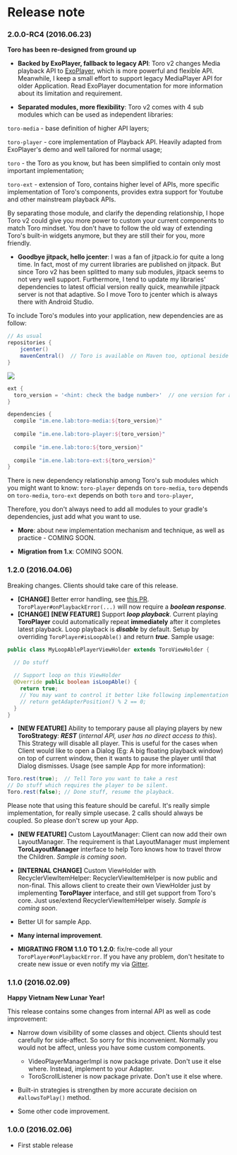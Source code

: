 # Release note

### 2.0.0-RC4 (2016.06.23)

**Toro has been re-designed from ground up**

- **Backed by ExoPlayer, fallback to legacy API**: Toro v2 changes Media playback API to [ExoPlayer](https://github.com/google/ExoPlayer), which is more powerful and flexible API. 
Meanwhile, I keep a small effort to support legacy MediaPlayer API for older Application. 
Read ExoPlayer documentation for more information about its limitation and requirement.

- **Separated modules, more flexibility**: Toro v2 comes with 4 sub modules which can be used as independent libraries: 

```toro-media``` - base definition of higher API layers;

```toro-player``` - core implementation of Playback API. Heavily adapted from ExoPlayer's demo and well tailored for normal usage;

```toro``` - the Toro as you know, but has been simplified to contain only most important implementation;

```toro-ext``` - extension of Toro, contains higher level of APIs, more specific implementation of Toro's components, provides extra support for Youtube and other mainstream playback APIs.
 
 By separating those module, and clarify the depending relationship, I hope Toro v2 could give you more power to custom your current components to match Toro mindset. 
 You don't have to follow the old way of extending Toro's built-in widgets anymore, but they are still their for you, more friendly.
  
- **Goodbye jitpack, hello jcenter**: I was a fan of jitpack.io for quite a long time. In fact, most of my current libraries are published on jitpack. But since Toro v2 has been splitted to many sub modules, jitpack seems to not very well support.
Furthermore, I tend to update my libraries' dependencies to latest official version really quick, meanwhile jitpack server is not that adaptive. So I move Toro to jcenter which is always there with Android Studio.

To include Toro's modules into your application, new dependencies are as follow:

```groovy
// As usual
repositories {
    jcenter()
    mavenCentral()  // Toro is available on Maven too, optional beside jcenter.
}
```

<a href='https://bintray.com/eneim/maven/Toro/_latestVersion'><img src='https://api.bintray.com/packages/eneim/maven/Toro/images/download.svg'></a>

```groovy
ext {
  toro_version = '<hint: check the badge number>'  // one version for all modules
}

dependencies {
  compile "im.ene.lab:toro-media:${toro_version}"
  
  compile "im.ene.lab:toro-player:${toro_version}"
  
  compile "im.ene.lab:toro:${toro_version}"
  
  compile "im.ene.lab:toro-ext:${toro_version}"
}

```

There is new dependency relationship among Toro's sub modules which you might want to know:
```toro-player``` depends on ```toro-media```, ```toro``` depends on ```toro-media```, ```toro-ext``` depends on both ```toro``` and ```toro-player```,

Therefore, you don't always need to add all modules to your gradle's dependencies, just add what you want to use.

- **More**: about new implementation mechanism and technique, as well as practice - COMING SOON.

- **Migration from 1.x**: COMING SOON.

### 1.2.0 (2016.04.06)

Breaking changes. Clients should take care of this release.

- **[CHANGE]** Better error handling, see [this PR](https://github.com/eneim/Toro/pull/26/files). ```ToroPlayer#onPlaybackError(...)``` will now require a ***boolean response***.
- **[CHANGE]** **[NEW FEATURE]** Support ***loop playback***. Current playing **ToroPlayer** could automatically repeat **immediately** after it completes latest playback. Loop playback is ***disable*** by default. Setup by overriding ```ToroPlayer#isLoopAble()``` and return ***true***. Sample usage:

```java
public class MyLoopAblePlayerViewHolder extends ToroViewHolder {

  // Do stuff
  
  // Support loop on this ViewHolder
  @Override public boolean isLoopAble() {
    return true;
    // You may want to control it better like following implementation
    // return getAdapterPosition() % 2 == 0;
  }
}
```
- **[NEW FEATURE]** Ability to temporary pause all playing players by new **ToroStrategy**: ***REST*** (*internal API, user has no direct access to this*). This Strategy will disable all player. This is useful for the cases when Client would like to open a Dialog (Eg: A big floating playback window) on top of current window, then it wants to pause the player until that Dialog dismisses. Usage (see sample App for more information):

```java
Toro.rest(true);  // Tell Toro you want to take a rest
// Do stuff which requires the player to be silent.
Toro.rest(false); // Done stuff, resume the playback.
```
Please note that using this feature should be careful. It's really simple implementation, for really simple usecase. 2 calls should always be coupled. So please don't screw up your App.

- **[NEW FEATURE]** Custom LayoutManager: Client can now add their own LayoutManager. The requirement is that LayoutManager must implement **ToroLayoutManager** interface to help Toro knows how to travel throw the Children. *Sample is coming soon*.

- **[INTERNAL CHANGE]** Custom ViewHolder with RecyclerViewItemHelper: RecyclerViewItemHelper is now public and non-final. This allows client to create their own ViewHolder just by implementing **ToroPlayer** interface, and still get support from Toro's core. Just use/extend RecyclerViewItemHelper wisely. *Sample is coming soon*.

- Better UI for sample App.

- **Many internal improvement**.

- **MIGRATING FROM 1.1.0 TO 1.2.0**: fix/re-code all your ```ToroPlayer#onPlaybackError```. If you have any problem, don't hesitate to create new issue or even notify my via [Gitter](https://gitter.im/eneim/Toro).

### 1.1.0 (2016.02.09)

**Happy Vietnam New Lunar Year!**

This release contains some changes from internal API as well as code improvement:

- Narrow down visibility of some classes and object. Clients should test carefully for side-affect. So sorry for this inconvenient. Normally you would not be affect, unless you have some custom components.
  - VideoPlayerManagerImpl is now package private. Don't use it else where. Instead, implement to your Adapter.
  - ToroScrollListener is now package private. Don't use it else where. 

- Built-in strategies is strengthen by more accurate decision on ```#allowsToPlay()``` method.

- Some other code improvement.

### 1.0.0 (2016.02.06)

- First stable release
